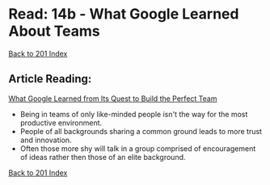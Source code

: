 # Read: 14b - What Google Learned About Teams
[Back to 201 Index](201-index.md)<br>
## Article Reading:

[What Google Learned from Its Quest to Build the Perfect Team](https://www.nytimes.com/2016/02/28/magazine/what-google-learned-from-its-quest-to-build-the-perfect-team.html)

- Being in teams of only like-minded people isn't the way for the most productive environment. 
- People of all backgrounds sharing a common ground leads to more trust and innovation.
- Often those more shy will talk in a group comprised of encouragement of ideas rather then those of an elite background. 

[Back to 201 Index](201-index.md)<br>
